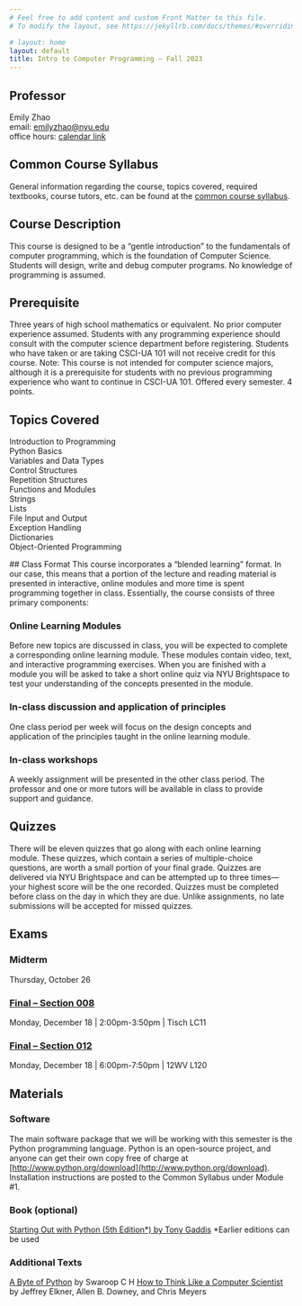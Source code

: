```yaml
---
# Feel free to add content and custom Front Matter to this file.
# To modify the layout, see https://jekyllrb.com/docs/themes/#overriding-theme-defaults

# layout: home
layout: default
title: Intro to Computer Programming – Fall 2023
---
```

<!-- To make sure that new lines appear as new paragraphs, put two spaces at the end of every line -->
<!-- https://stackoverflow.com/questions/15917463/embedding-markdown-in-jekyll-html -->

<link rel="stylesheet" href="{{ site.url }}{{ site.baseurl }}/assets/css/styles.css">

<div class="syllabus" markdown="1">
<div class="column-1" markdown="1">

<!-- ## Useful Links
[Brightspace](https://brightspace.nyu.edu/d2l/home/223178) | 
[Ed Forum](https://edstem.org/us/courses/23744/discussion/) | 
[Poll Everywhere](https://pollev.com/emilyzhao) -->

<!-- ## CSCI-UA.0002-011
Tuesday/Thursday, 4:55-6:10PM  
Room: GCASL Room 361 -->

## Professor
Emily Zhao  
email: emilyzhao@nyu.edu  
office hours: [calendar link](https://calendar.google.com/calendar/u/0/selfsched?sstoken=UUpJYlQwSjBaTTlufGRlZmF1bHR8OTk0MWM2MDQ2YzZkMjZhMjFhNzBmYjE2YTU1M2ZjM2I)

## Common Course Syllabus
General information regarding the course, topics covered, required textbooks, course tutors, etc. can be found at the [common course syllabus](https://cs.nyu.edu/elearning/CSCI_UA_0002/common_syllabus.php).

## Course Description
This course is designed to be a “gentle introduction” to the fundamentals of computer programming, which is the foundation of Computer Science. Students will design, write and debug computer programs. No knowledge of programming is assumed.

## Prerequisite
Three years of high school mathematics or equivalent. No prior computer experience assumed. Students with any programming experience should consult with the computer science department before registering. Students who have taken or are taking CSCI-UA 101 will not receive credit for this course. Note: This course is not intended for computer science majors, although it is a prerequisite for students with no previous programming experience who want to continue in CSCI-UA 101. Offered every semester. 4 points.

## Topics Covered
Introduction to Programming  
Python Basics  
Variables and Data Types  
Control Structures  
Repetition Structures  
Functions and Modules  
Strings  
Lists  
File Input and Output  
Exception Handling  
Dictionaries  
Object-Oriented Programming

</div>

<div class="column-2" markdown="1">
## Class Format
This course incorporates a “blended learning” format. In our case, this means that a portion of the lecture and reading material is presented in interactive, online modules and more time is spent programming together in class. Essentially, the course consists of three primary components:

### Online Learning Modules
Before new topics are discussed in class, you will be expected to complete a corresponding online learning module. These modules contain video, text, and interactive programming exercises. When you are finished with a module you will be asked to take a short online quiz via NYU Brightspace to test your understanding of the concepts presented in the module.

### In-class discussion and application of principles
One class period per week will focus on the design concepts and application of the principles taught in the online learning module.

### In-class workshops
A weekly assignment will be presented in the other class period. The professor and one or more tutors will be available in class to provide support and guidance.

## Quizzes
There will be eleven quizzes that go along with each online learning module. These quizzes, which contain a series of multiple-choice questions, are worth a small portion of your final grade. Quizzes are delivered via NYU Brightspace and can be attempted up to three times—your highest score will be the one recorded. Quizzes must be completed before class on the day in which they are due. Unlike assignments, no late submissions will be accepted for missed quizzes.

## Exams
### Midterm 
Thursday, October 26
### [Final – Section 008](https://cs.nyu.edu/dynamic/courses/exams/?semester=fall_2023&level=UA)
Monday, December 18 | 2:00pm-3:50pm | Tisch LC11
### [Final – Section 012](https://cs.nyu.edu/dynamic/courses/exams/?semester=fall_2023&level=UA)
Monday, December 18 | 6:00pm-7:50pm | 12WV L120


## Materials

### Software
The main software package that we will be working with this semester is the Python programming language. Python is an open-source project, and anyone can get their own copy free of charge at [http://www.python.org/download](http://www.python.org/download). Installation instructions are posted to the Common Syllabus under Module #1.

### Book (optional)
[Starting Out with Python (5th Edition*) by Tony Gaddis](https://www.pearson.com/store/p/starting-out-with-python/P100002991999/9780136912330)
*Earlier editions can be used

### Additional Texts
[A Byte of Python](https://python.swaroopch.com/) by Swaroop C H
[How to Think Like a Computer Scientist](https://www.ict.ru.ac.za/Resources/cspw/thinkcspy3/thinkcspy3.pdf) by Jeffrey Elkner, Allen B. Downey, and Chris Meyers
</div>

</div>
